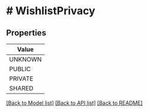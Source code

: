# # WishlistPrivacy


## Properties 



| Value |
------------ | 
UNKNOWN|&quot;PRIVACY_UNKNOWN&quot;
PUBLIC|&quot;PRIVACY_PUBLIC&quot;
PRIVATE|&quot;PRIVACY_PRIVATE&quot;
SHARED|&quot;PRIVACY_SHARED&quot;

[[Back to Model list]](../../README.md#models) [[Back to API list]](../../README.md#endpoints) [[Back to README]](../../README.md)

